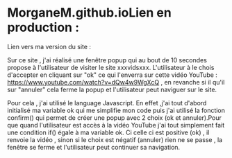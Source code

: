 # MorganeM.github.ioLien en production :

Lien vers ma version du site :

Sur ce site , j'ai réalisé une fenêtre popup qui au bout de 10 secondes propose à l'utilisateur de visiter le site xxxvidsxxx. L'utilisateur à le chois d'accepter en cliquant sur "ok" ce qui l'enverra sur cette vidéo YouTube : https://www.youtube.com/watch?v=dQw4w9WgXcQ , en revanche si il qu'il sur "annuler" cela ferme la popup et l'utilisateur peut naviguer sur le site.

Pour cela , j'ai utilisé le language Javascript. En effet ,j'ai tout d'abord initialisé ma variable ok qui me simplifie mon code puis j'ai utilisé la fonction confirm() qui permet de créer une popup avec 2 choix (ok et annuler).Pour que quand l'utilisateur est accès à la vidéo YouTube j'ai tout simplement fait une condition if() égale à ma variable ok. Ci celle ci est positive (ok) , il renvoie la vidéo , sinon si le choix est négatif (annuler) rien ne se passe , la fenêtre se ferme et l'utilisateur peut continuer sa navigation.
